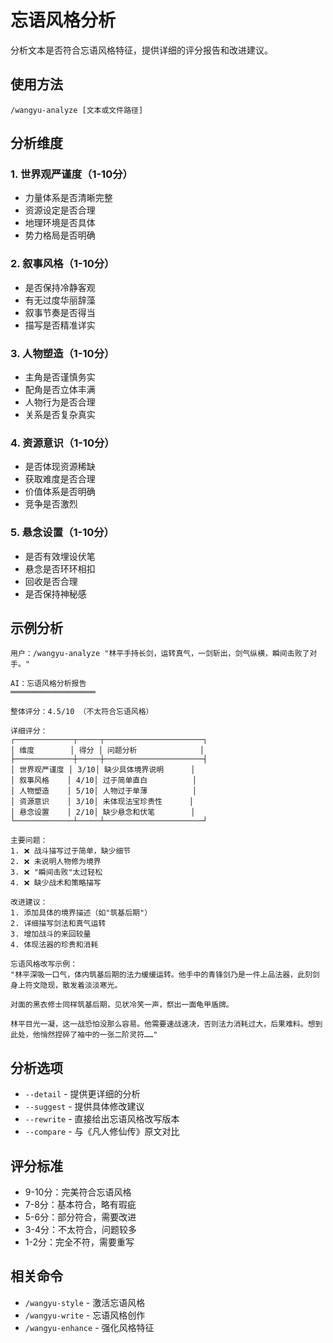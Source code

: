 # 忘语风格分析

分析文本是否符合忘语风格特征，提供详细的评分报告和改进建议。

## 使用方法

```
/wangyu-analyze [文本或文件路径]
```

## 分析维度

### 1. 世界观严谨度（1-10分）
- 力量体系是否清晰完整
- 资源设定是否合理
- 地理环境是否具体
- 势力格局是否明确

### 2. 叙事风格（1-10分）
- 是否保持冷静客观
- 有无过度华丽辞藻
- 叙事节奏是否得当
- 描写是否精准详实

### 3. 人物塑造（1-10分）
- 主角是否谨慎务实
- 配角是否立体丰满
- 人物行为是否合理
- 关系是否复杂真实

### 4. 资源意识（1-10分）
- 是否体现资源稀缺
- 获取难度是否合理
- 价值体系是否明确
- 竞争是否激烈

### 5. 悬念设置（1-10分）
- 是否有效埋设伏笔
- 悬念是否环环相扣
- 回收是否合理
- 是否保持神秘感

## 示例分析

```
用户：/wangyu-analyze "林平手持长剑，运转真气，一剑斩出，剑气纵横，瞬间击败了对手。"

AI：忘语风格分析报告
═══════════════════

整体评分：4.5/10 （不太符合忘语风格）

详细评分：
┌─────────────┬─────┬──────────────────────┐
│ 维度        │ 得分 │ 问题分析              │
├─────────────┼─────┼──────────────────────┤
│ 世界观严谨度 │ 3/10│ 缺少具体境界说明      │
│ 叙事风格    │ 4/10│ 过于简单直白          │
│ 人物塑造    │ 5/10│ 人物过于单薄          │
│ 资源意识    │ 3/10│ 未体现法宝珍贵性      │
│ 悬念设置    │ 2/10│ 缺少悬念和伏笔        │
└─────────────┴─────┴──────────────────────┘

主要问题：
1. ❌ 战斗描写过于简单，缺少细节
2. ❌ 未说明人物修为境界
3. ❌ "瞬间击败"太过轻松
4. ❌ 缺少战术和策略描写

改进建议：
1. 添加具体的境界描述（如"筑基后期"）
2. 详细描写剑法和真气运转
3. 增加战斗的来回较量
4. 体现法器的珍贵和消耗

忘语风格改写示例：
"林平深吸一口气，体内筑基后期的法力缓缓运转。他手中的青锋剑乃是一件上品法器，此刻剑身上符文隐现，散发着淡淡寒光。

对面的黑衣修士同样筑基后期，见状冷笑一声，祭出一面龟甲盾牌。

林平目光一凝，这一战恐怕没那么容易。他需要速战速决，否则法力消耗过大，后果难料。想到此处，他悄然捏碎了袖中的一张二阶灵符……"
```

## 分析选项

- `--detail` - 提供更详细的分析
- `--suggest` - 提供具体修改建议
- `--rewrite` - 直接给出忘语风格改写版本
- `--compare` - 与《凡人修仙传》原文对比

## 评分标准

- 9-10分：完美符合忘语风格
- 7-8分：基本符合，略有瑕疵
- 5-6分：部分符合，需要改进
- 3-4分：不太符合，问题较多
- 1-2分：完全不符，需要重写

## 相关命令

- `/wangyu-style` - 激活忘语风格
- `/wangyu-write` - 忘语风格创作
- `/wangyu-enhance` - 强化风格特征